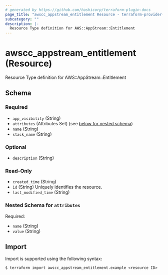```yaml
---
# generated by https://github.com/hashicorp/terraform-plugin-docs
page_title: "awscc_appstream_entitlement Resource - terraform-provider-awscc"
subcategory: ""
description: |-
  Resource Type definition for AWS::AppStream::Entitlement
---
```


# awscc_appstream_entitlement (Resource)

Resource Type definition for AWS::AppStream::Entitlement



<!-- schema generated by tfplugindocs -->
## Schema

### Required

- `app_visibility` (String)
- `attributes` (Attributes Set) (see [below for nested schema](#nestedatt--attributes))
- `name` (String)
- `stack_name` (String)

### Optional

- `description` (String)

### Read-Only

- `created_time` (String)
- `id` (String) Uniquely identifies the resource.
- `last_modified_time` (String)

<a id="nestedatt--attributes"></a>
### Nested Schema for `attributes`

Required:

- `name` (String)
- `value` (String)

## Import

Import is supported using the following syntax:

```shell
$ terraform import awscc_appstream_entitlement.example <resource ID>
```
